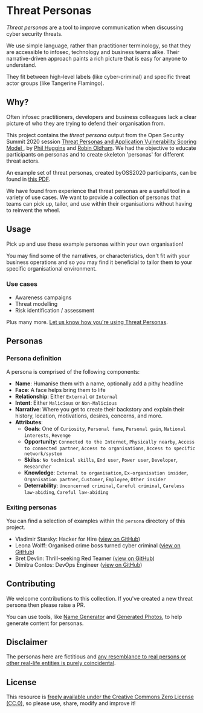 # Threat Personas

_Threat personas_ are a tool to improve communication when discussing cyber security threats.

We use simple language, rather than practitioner terminology, so that they are accessible to infosec, technology and business teams alike. Their narrative-driven approach paints a rich picture that is easy for anyone to understand.

They fit between high-level labels (like cyber-criminal) and specific threat actor groups (like Tangerine Flamingo).


## Why?

Often infosec practitioners, developers and business colleagues lack a clear picture of who they are trying to defend their organisation from.

This project contains the _threat persona_ output from the Open Security Summit 2020 session [Threat Personas and Application Vulnerability Scoring Model
](https://open-security-summit.org/tracks/ciso-and-risk-management/user-sessions/threat-personas-and-application-vulnerability-management/), by [Phil Huggins](https://twitter.com/oracuk) and [Robin Oldham](https://twitter.com/rto). We had the objective to educate participants on personas and to create skeleton 'personas' for different threat actors.

An example set of threat personas, created byOSS2020 participants, can be found in [this PDF](https://github.com/cydea/threat-personas/blob/master/OSS2020%20Threat%20Personas.pdf).

We have found from experience that threat personas are a useful tool in a variety of use cases. We want to provide a collection of personas that teams can pick up, tailor, and use within their organisations without having to reinvent the wheel.


## Usage

Pick up and use these example personas within your own organisation!

You may find some of the narratives, or characteristics, don't fit with your business operations and so you may find it beneficial to tailor them to your specific organisational environment.


### Use cases

 - Awareness campaigns
 - Threat modelling
 - Risk identification / assessment

Plus many more. [Let us know how you're using Threat Personas](https://twitter.com/rto).


## Personas

### Persona definition

A persona is comprised of the following components:

 - **Name**: Humanise them with a name, optionally add a pithy headline 
 - **Face**: A face helps bring them to life
 - **Relationship**: Either `External` or `Internal`
 - **Intent**: Either `Malicious` or `Non-Malicious`
 - **Narrative**: Where you get to create their backstory and explain their history, location, motivations, desires, concerns, and more.
 - **Attributes**:
    - **Goals**: One of `Curiosity`, `Personal fame`, `Personal gain`, `National interests`, `Revenge`
    - **Opportunity**: `Connected to the Internet`, `Physically nearby`, `Access to connected partner`, `Access to organisations`, `Access to specific network/system`
    - **Skilss**: `No technical skills`, `End user`, `Power user`, `Developer`, `Researcher`
    - **Knowledge**: `External to organisation`, `Ex-organisation insider`, `Organisation partner`, `Customer`, `Employee`, `Other insider`
    - **Deterrability**: `Unconcerned criminal`, `Careful criminal`, `Careless law-abiding`, `Careful law-abiding`

### Exiting personas

You can find a selection of examples within the `persona` directory of this project.

 - Vladimir Starsky: Hacker for Hire ([view on GitHub](https://github.com/cydea/threat-personas/blob/master/persona/vladimir-starsky--hacker-for-hire.md))
 - Leona Wolff: Organised crime boss turned cyber criminal ([view on GitHub](https://github.com/cydea/threat-personas/blob/master/persona/leona-wolff--cyber-criminal.md))
 - Bret Devlin: Thrill-seeking Red Teamer ([view on GitHub](https://github.com/cydea/threat-personas/blob/master/persona/bret-devlin--thrill-seeking-red-teamer.md))
 - Dimitra Contos: DevOps Engineer ([view on GitHub](https://github.com/cydea/threat-personas/blob/master/persona/dimitra-contos--devops-engineer.md))


## Contributing

We welcome contributions to this collection. If you've created a new threat persona then please raise a PR.

You can use tools, like [Name Generator](https://www.name-generator.org.uk/) and [Generated Photos](https://generated.photos), to help generate content for personas.

## Disclaimer

The personas here are fictitious and [any resemblance to real persons or other real-life entities is purely coincidental](https://en.wikipedia.org/wiki/All_persons_fictitious_disclaimer).

## License

This resource is [freely available under the Creative Commons Zero License (CC.0)](https://github.com/rto/remote-working-psirt/blob/master/LICENSE), so please use, share, modify and improve it!
